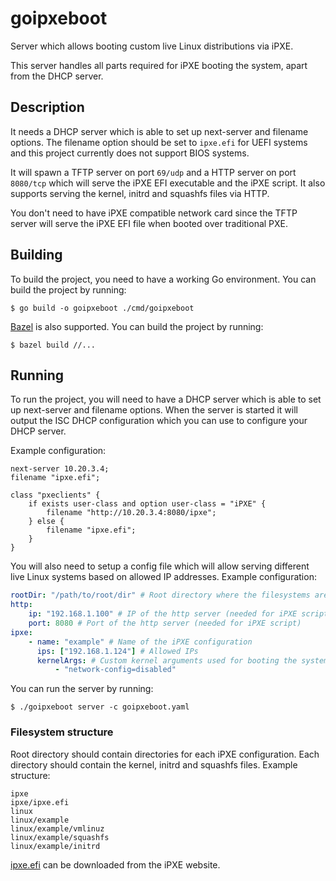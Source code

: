 # goipxeboot

Server which allows booting custom live Linux distributions via iPXE.

This server handles all parts required for iPXE booting the system, apart from the DHCP server.

## Description

It needs a DHCP server which is able to set up next-server and filename options. The filename option should be set to `ipxe.efi` for UEFI systems and this project currently does not support BIOS systems.

It will spawn a TFTP server on port `69/udp` and a HTTP server on port `8080/tcp` which will serve the iPXE EFI executable and the iPXE script. It also supports serving the kernel, initrd and squashfs files via HTTP.

You don't need to have iPXE compatible network card since the TFTP server will serve the iPXE EFI file when booted over traditional PXE.

## Building

To build the project, you need to have a working Go environment. You can build the project by running:

```
$ go build -o goipxeboot ./cmd/goipxeboot
```

[Bazel](https://bazel.build/) is also supported. You can build the project by running:

```
$ bazel build //...
```

## Running

To run the project, you will need to have a DHCP server which is able to set up next-server and filename options. When the server is started it will output the ISC DHCP configuration which you can use to configure your DHCP server.

Example configuration:

```
next-server 10.20.3.4;
filename "ipxe.efi";

class "pxeclients" {
	if exists user-class and option user-class = "iPXE" {
	    filename "http://10.20.3.4:8080/ipxe";
	} else {
	    filename "ipxe.efi";
	}
}
```

You will also need to setup a config file which will allow serving different live Linux systems based on allowed IP addresses. Example configuration:

```yaml
rootDir: "/path/to/root/dir" # Root directory where the filesystems are stored
http:
    ip: "192.168.1.100" # IP of the http server (needed for iPXE script)
    port: 8080 # Port of the http server (needed for iPXE script)
ipxe:
    - name: "example" # Name of the iPXE configuration
      ips: ["192.168.1.124"] # Allowed IPs
      kernelArgs: # Custom kernel arguments used for booting the system
          - "network-config=disabled"
```

You can run the server by running:

```
$ ./goipxeboot server -c goipxeboot.yaml
```

### Filesystem structure

Root directory should contain directories for each iPXE configuration. Each directory should contain the kernel, initrd and squashfs files. Example structure:

```
ipxe
ipxe/ipxe.efi
linux
linux/example
linux/example/vmlinuz
linux/example/squashfs
linux/example/initrd
```

[ipxe.efi](https://boot.ipxe.org/ipxe.efi) can be downloaded from the iPXE website.
